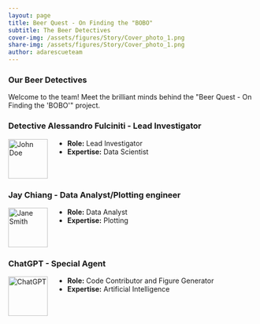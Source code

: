 ```yaml
---
layout: page
title: Beer Quest - On Finding the "BOBO"
subtitle: The Beer Detectives
cover-img: /assets/figures/Story/Cover_photo_1.png
share-img: /assets/figures/Story/Cover_photo_1.png
author: adarescueteam
---
```


### Our Beer Detectives

Welcome to the team! Meet the brilliant minds behind the "Beer Quest - On Finding the 'BOBO'" project.

### Detective Alessandro Fulciniti - Lead Investigator

<div style="float: left; margin-right: 40px; clear: left;">
    <img src="https://jay4biopz.github.io/adarescueteam-beerquest/assets/img/avatar-icon.png" alt="John Doe" width="80" height="80">
</div>

- **Role:** Lead Investigator
- **Expertise:** Data Scientist

<div style="clear: both;"></div>

### Jay Chiang - Data Analyst/Plotting engineer

<div style="float: left; margin-right: 40px; clear: left;">
    <img src="https://jay4biopz.github.io/adarescueteam-beerquest/assets/img/avatar-icon.png" alt="Jane Smith" width="80" height="80">
</div>

- **Role:** Data Analyst
- **Expertise:** Plotting

<div style="clear: both;"></div>

### ChatGPT - Special Agent

<div style="float: left; margin-right: 40px; clear: left;">
    <img src="https://jay4biopz.github.io/adarescueteam-beerquest/assets/img/avatar-icon.png" alt="ChatGPT" width="80" height="80">
</div>

- **Role:** Code Contributor and Figure Generator
- **Expertise:** Artificial Intelligence
